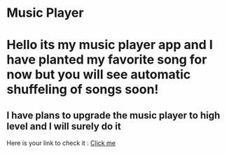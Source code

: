 # Music Player
 <h1>Hello its my music player app and I have planted my favorite song for now but you will see automatic shuffeling of songs soon!</h1>
 <h2>I have plans to upgrade the music player to high level and I will surely do it</h2>
 <p>Here is your link to check it : <a href="#" >Click me</a> </p>
